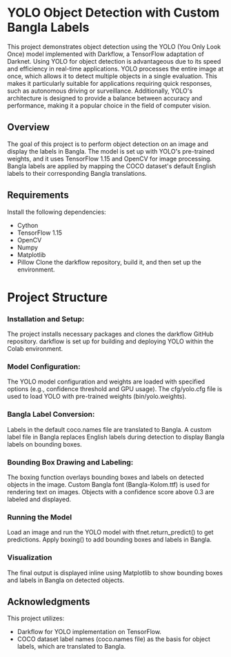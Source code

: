 # YOLO Object Detection with Custom Bangla Labels
This project demonstrates object detection using the YOLO (You Only Look Once) model implemented with Darkflow, a TensorFlow adaptation of Darknet. Using YOLO for object detection is advantageous due to its speed and efficiency in real-time applications. YOLO processes the entire image at once, which allows it to detect multiple objects in a single evaluation. This makes it particularly suitable for applications requiring quick responses, such as autonomous driving or surveillance. Additionally, YOLO's architecture is designed to provide a balance between accuracy and performance, making it a popular choice in the field of computer vision.

## Overview
The goal of this project is to perform object detection on an image and display the labels in Bangla. The model is set up with YOLO's pre-trained weights, and it uses TensorFlow 1.15 and OpenCV for image processing. Bangla labels are applied by mapping the COCO dataset's default English labels to their corresponding Bangla translations.

## Requirements
Install the following dependencies:
* Cython
* TensorFlow 1.15
* OpenCV
* Numpy
* Matplotlib
* Pillow
Clone the darkflow repository, build it, and then set up the environment.

# Project Structure
### Installation and Setup:
The project installs necessary packages and clones the darkflow GitHub repository.
darkflow is set up for building and deploying YOLO within the Colab environment.
### Model Configuration:
The YOLO model configuration and weights are loaded with specified options (e.g., confidence threshold and GPU usage).
The cfg/yolo.cfg file is used to load YOLO with pre-trained weights (bin/yolo.weights).
### Bangla Label Conversion:
Labels in the default coco.names file are translated to Bangla.
A custom label file in Bangla replaces English labels during detection to display Bangla labels on bounding boxes.
### Bounding Box Drawing and Labeling:
The boxing function overlays bounding boxes and labels on detected objects in the image.
Custom Bangla font (Bangla-Kolom.ttf) is used for rendering text on images.
Objects with a confidence score above 0.3 are labeled and displayed.
### Running the Model
Load an image and run the YOLO model with tfnet.return_predict() to get predictions.
Apply boxing() to add bounding boxes and labels in Bangla.
### Visualization
The final output is displayed inline using Matplotlib to show bounding boxes and labels in Bangla on detected objects.

## Acknowledgments
This project utilizes:

* Darkflow for YOLO implementation on TensorFlow.
* COCO dataset label names (coco.names file) as the basis for object labels, which are translated to Bangla.
